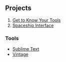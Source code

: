 ## Projects
1. [Get to Know Your Tools](https://github.com/rdok/arduino-projects-book/tree/01-get-to-know-your-tools)
2. [Spaceship Interface](https://github.com/rdok/arduino-projects-book/tree/02-spaceship-interface)
### Tools
- [Sublime Text](http://www.sublimetext.com/)
- [Vintage](https://www.sublimetext.com/docs/2/vintage.html)